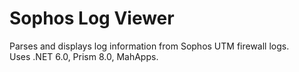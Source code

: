 # Sophos Log Viewer
Parses and displays log information from Sophos UTM firewall logs.<br>
Uses .NET 6.0, Prism 8.0, MahApps.
